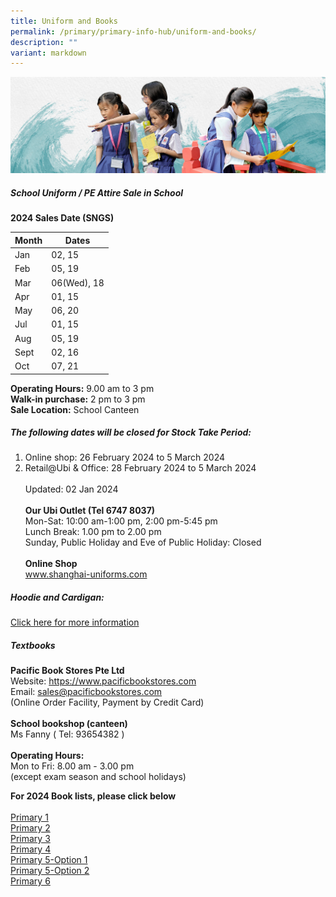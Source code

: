 ```yaml
---
title: Uniform and Books
permalink: /primary/primary-info-hub/uniform-and-books/
description: ""
variant: markdown
---
```

![](/images/01%20Banner%20Photos/info-hub.jpg)

##### **School Uniform / PE Attire Sale in School**

**2024 Sales Date (SNGS)**



| Month | Dates |
| -------- | -------- |
| Jan     | 02, 15     |
| Feb     | 05, 19    |
| Mar     | 06(Wed), 18     |
| Apr     | 01, 15     |
| May     | 06, 20     |
| Jul     | 01, 15     |
| Aug     | 05, 19     |
| Sept     | 02, 16     |
| Oct     | 07, 21     |

**Operating Hours:**   9.00 am to 3 pm<br>
**Walk-in purchase:** 2 pm to 3 pm<br>
**Sale Location:**  School Canteen<br>

##### **The following dates will be closed for Stock Take Period:**<br>
1) Online shop: 26 February 2024 to 5 March 2024<br>
2) Retail@Ubi &amp; Office:	28 February 2024 to 5 March 2024 
<br><br> Updated: 02 Jan 2024<br><br>
**Our Ubi Outlet  (Tel 6747 8037)**<br>
Mon-Sat: 10:00 am-1:00 pm, 2:00 pm-5:45 pm<br>
Lunch Break: 1.00 pm to 2.00 pm<br>
Sunday, Public Holiday and Eve of Public Holiday: Closed<br><br>
**Online Shop**<br>
<a href="http://www.shanghai-uniforms.com/">www.shanghai-uniforms.com</a>

##### **Hoodie and Cardigan:**

[Click here for more information](https://www.magdalene.com.sg/chijstnicholas)



##### **Textbooks**
**Pacific Book Stores Pte Ltd**<br>
Website:  https://www.pacificbookstores.com<br>Email: sales@pacificbookstores.com<br>
(Online Order Facility, Payment by Credit Card)<br><br>
**School bookshop (canteen)**<br>
Ms Fanny  ( Tel: 93654382 )<br><br>
**Operating Hours:**<br>
Mon to Fri: 8.00 am - 3.00 pm<br>(except exam season and school holidays)<br>


**For 2024 Book lists, please click below**<br><br>
[Primary 1](/files/P1_2024.pdf)<br>[Primary 2](/files/P2_2024.pdf)<br>[Primary 3](/files/P3_2024.pdf)<br>[Primary 4](/files/P4_2024.pdf)<br>[Primary 5-Option 1](/files/P5_2024_Option_1.pdf)<br>[Primary 5-Option 2](/files/P5_2024_Option_2.pdf)<br>[Primary 6](/files/P6_2024.pdf)